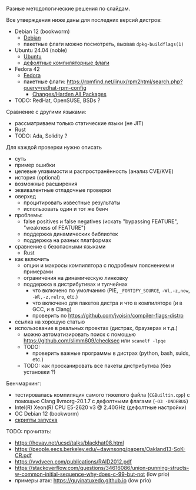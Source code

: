 Разные методологические решения по слайдам.

Все утверждения ниже даны для последних версий дистров:
  - Debian 12 (bookworm)
    * [Debian](https://wiki.debian.org/HardeningWalkthrough#Selecting_security_hardening_options)
    * пакетные флаги можно посмотреть, вызвав `dpkg-buildflags(1)`
  - Ubuntu 24.04 (noble)
    * [Ubuntu](https://wiki.ubuntu.com/Security/Features)
    * [дефолтные компиляторные флаги](https://wiki.ubuntu.com/ToolChain/CompilerFlags)
  - Fedora 42
    * [Fedora](https://fedoraproject.org/wiki/Security_Features_Matrix)
    * пакетные флаги: https://rpmfind.net/linux/rpm2html/search.php?query=redhat-rpm-config
      + [Changes/Harden All Packages](https://fedoraproject.org/wiki/Changes/Harden_All_Packages)
  - TODO: RedHat, OpenSUSE, BSDs ?

Сравнение с другими языками:
  - рассматриваем только статические языки (не JIT)
  - Rust
  - TODO: Ada, Solidity ?

Для каждой проверки нужно описать
  - суть
  - пример ошибки
  - целевые уязвимости и распространённость (анализ CVE/KVE)
  - история (optional)
  - возможные расширения
  - эквивалентные отладочные проверки
  - оверхед
    * процитировать известные результаты
    * использовать один и тот же бенч
  - проблемы:
    * false positives и false negatives (искать "bypassing FEATURE", "weakness of FEATURE")
    * поддержка динамических библиотек
    * поддержка на разных платформах
  - сравнение с безопасными языками
    * Rust
  - как включить
    * опции и макросы компилятора с подробным пояснением и примерами
    * ограничения на динамическую линковку
    * поддержка в дистрибутивах и тулчейнах
      + что включено по умолчанию (PIE, `_FORTIFY_SOURCE`, `-Wl,-z,now`, `-Wl,-z,relro`, etc.)
      + что включено для пакетов дистра и что в компиляторе (и в GCC, и в Clang)
      + проверить по https://github.com/jvoisin/compiler-flags-distro
  - ссылка на хорошую статью
  - использование в реальных проектах (дистрах, браузерах и т.д.)
    * можно автоматизировать поиск с помощью https://github.com/slimm609/checksec или `scanelf -lpqe`
    * TODO:
      + проверить важные программы в дистрах (python, bash, suids, etc.)
    + TODO: как просканировать все пакеты дистрибутива (без установки ?)

Бенчмаркинг:
  - тестировалась компиляция самого тяжелого файла (`CGBuiltin.cpp`) с помощью Clang llvmorg-20.1.7 с дефолтными флагами (`-O3 -DNDEBUG`)
  - Intel(R) Xeon(R) CPU E5-2620 v3 @ 2.40GHz (дефолтные настройки)
  - ОС Debian 12 (bookworm)
  - [скрипты запуска](bench)

TODO: прочитать:
  - https://hovav.net/ucsd/talks/blackhat08.html
  - https://people.eecs.berkeley.edu/~dawnsong/papers/Oakland13-SoK-CR.pdf
  - https://vvdveen.com/publications/RAID2012.pdf
  - https://stackoverflow.com/questions/34616086/union-punning-structs-w-common-initial-sequence-why-does-c-99-but-not (low prio)
  - примеры атак: https://guyinatuxedo.github.io (low prio)
